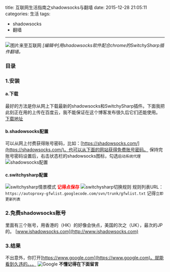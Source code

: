 title: 互联网生活指南之shadowsocks与翻墙
date: 2015-12-28 21:05:11
categories: 生活
tags:
- shadowsocks
- 翻墙
---
![图片来至互联网](http://7sbxbm.com1.z0.glb.clouddn.com/internet_lifebolinq.jpg)
*[编辑中]用shadowsocks软件配合chrome的SwitchySharp插件翻墙。*
<!-- more -->
### 目录
<!-- toc -->
### 1.安装
#### a.下载
最好的方法是你从网上下载最新的shadowsocks和SwitchySharp插件。下面我把此刻正在用的上传在百度云，我不能保证在这个博客发布很久后它们还能使用。
[下载地址](http://yun.baidu.com/s/1qXuPxww)
#### b.shadowsocks配置
可以从网上付费获得账号密码，比如：[https://shadowsocks.com/](https://shadowsocks.com/)。也可以从下面的网站获得免费账号密码。
保持完账号密码设置后，右击状态栏的shadowsocks图标，勾选`启动系统代理`
![shadowsocks配置](http://7sbxbm.com1.z0.glb.clouddn.com/internet_lifesha.png)
#### c.switchysharp配置
![switchysharp情景模式](http://7sbxbm.com1.z0.glb.clouddn.com/internet_lifeswitch1.png)
<font color=red>**记得点保存**</font>
![switchysharp切换规则](http://7sbxbm.com1.z0.glb.clouddn.com/internet_lifeswitch2.png)
规则列表URL：`https://autoproxy-gfwlist.googlecode.com/svn/trunk/gfwlist.txt`
记得`立即更新列表`
### 2.免费shadowsocks账号
里面有三个账号，用香港的（HK）的好像会快点，美国的次之（UK），最次的JP的。
[www.ishadowsocks.com](http://www.ishadowsocks.com)
### 3.结果
不出意外，你打开[https://www.google.com](https://www.google.com)。就能看到久违的。。。
![Google](http://7sbxbm.com1.z0.glb.clouddn.com/internet_lifegoogle.png)
**不懂记得在下面留言**

